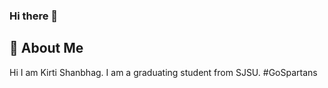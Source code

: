 ### Hi there 👋

## 🚀 About Me
Hi I am Kirti Shanbhag. 
I am a graduating student from SJSU. #GoSpartans

  
<!--
**KirtiShanbhag/KirtiShanbhag** is a ✨ _special_ ✨ repository because its `README.md` (this file) appears on your GitHub profile.

Here are some ideas to get you started:

- 🔭 I’m currently working on ...
- 🌱 I’m currently learning ...
- 👯 I’m looking to collaborate on ...
- 🤔 I’m looking for help with ...
- 💬 Ask me about ...
- 📫 How to reach me: ...
- 😄 Pronouns: ...
- ⚡ Fun fact: ...
-->
